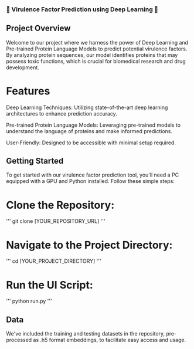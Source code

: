 ### 🧬 Virulence Factor Prediction using Deep Learning 🧬
## Project Overview
Welcome to our project where we harness the power of Deep Learning and Pre-trained Protein Language Models to predict potential virulence factors. By analyzing protein sequences, our model identifies proteins that may possess toxic functions, which is crucial for biomedical research and drug development.

# Features
Deep Learning Techniques: Utilizing state-of-the-art deep learning architectures to enhance prediction accuracy.

Pre-trained Protein Language Models: Leveraging pre-trained models to understand the language of proteins and make informed predictions.

User-Friendly: Designed to be accessible with minimal setup required.

## Getting Started
To get started with our virulence factor prediction tool, you'll need a PC equipped with a GPU and Python installed. Follow these simple steps:

# Clone the Repository:
''' git clone [YOUR_REPOSITORY_URL] '''

# Navigate to the Project Directory:
''' cd [YOUR_PROJECT_DIRECTORY] '''

# Run the UI Script:
''' python run.py '''

## Data
We've included the training and testing datasets in the repository, pre-processed as .h5 format embeddings, to facilitate easy access and usage.
